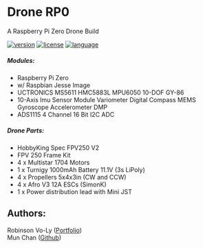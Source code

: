 # Drone RP0
A Raspberry Pi Zero Drone Build

[![version](https://img.shields.io/badge/status-alpha-red.svg)](https://github.com/robinsonvoly/drone-rp0/)	[![license](https://img.shields.io/github/license/mashape/apistatus.svg?maxAge=2592000)](https://github.com/robinsonvoly/drone-rp0/blob/build/LICENSE) [![language](https://img.shields.io/badge/language-Python-blue.svg)](https://github.com/robinsonvoly/drone-rp0/)

##### Modules:
- Raspberry Pi Zero
 - w/ Raspbian Jesse Image
- UCTRONICS MS5611 HMC5883L MPU6050 10-DOF GY-86
 - 10-Axis Imu Sensor Module Variometer Digital Compass MEMS Gyroscope Accelerometer DMP
- ADS1115 4 Channel 16 Bit I2C ADC

##### Drone Parts:
- HobbyKing Spec FPV250 V2
 - FPV 250 Frame Kit
 - 4 x Multistar 1704 Motors
 - 1 x Turnigy 1000mAh Battery 11.1V (3s LiPoly)
 - 4 x Propellers 5x4x3in (CW and CCW)
 - 4 x Afro V3 12A ESCs (SimonK)
 - 1 x Power distribution lead with Mini JST

## Authors:
Robinson Vo-Ly ([Portfolio](http://www.robinsonvoly.com/ "Robinson's Portfolio"))  
Mun Chan ([Github](https://github.com/munnnn "Mun's Github"))
